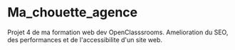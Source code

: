 # Ma_chouette_agence
Projet 4 de ma formation web dev OpenClasssrooms.
Amelioration du SEO, des performances et de l'accessibilite d'un site web.
